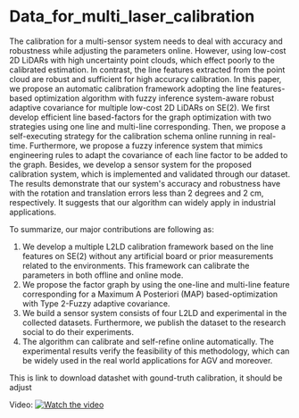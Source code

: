 # Data_for_multi_laser_calibration
The calibration for a multi-sensor system needs to deal with accuracy and robustness while adjusting the parameters online. However, using low-cost 2D LiDARs with high uncertainty point clouds, which effect poorly to the calibrated estimation. In contrast, the line features extracted from the point cloud are robust and sufficient for high accuracy calibration. In this paper, we propose an automatic calibration framework adopting the line features-based optimization algorithm with fuzzy inference system-aware robust adaptive covariance for multiple low-cost 2D LiDARs on SE(2). We first develop efficient line based-factors for the graph optimization with two strategies using one line and multi-line corresponding. Then, we propose a self-executing strategy for the calibration schema online running in real-time. Furthermore, we propose a fuzzy inference system that mimics engineering rules to adapt the covariance of each line factor to be added to the graph. Besides, we develop a sensor system for the proposed calibration system, which is implemented and validated through our dataset. The results demonstrate that our system's accuracy and robustness have with the rotation and translation errors less than 2 degrees and 2 cm, respectively. It suggests that our algorithm can widely apply in industrial applications.

To summarize, our major contributions are following as:
1. We develop a multiple L2LD calibration framework based on the line features on SE(2) without any artificial board or prior measurements related to the environments. This framework can calibrate the parameters in both offline and online mode.
2. We propose the factor graph by using the one-line and multi-line feature corresponding for a Maximum A Posteriori (MAP) based-optimization with Type 2-Fuzzy adaptive covariance.
3. We build a sensor system consists of four L2LD and experimental in the collected datasets. Furthermore, we publish the dataset to the research social to do their experiments.
4. The algorithm can calibrate and self-refine online automatically. The experimental results verify the feasibility of this methodology, which can be widely used in the real world applications for AGV and moreover.

This is link to download datashet with gound-truth calibration, it should be adjust <added later>
  
  
  Video:
  [![Watch the video](https://i.imgur.com/v4uTM4k.png)](https://youtu.be/j7XaZ1b32Zs)

